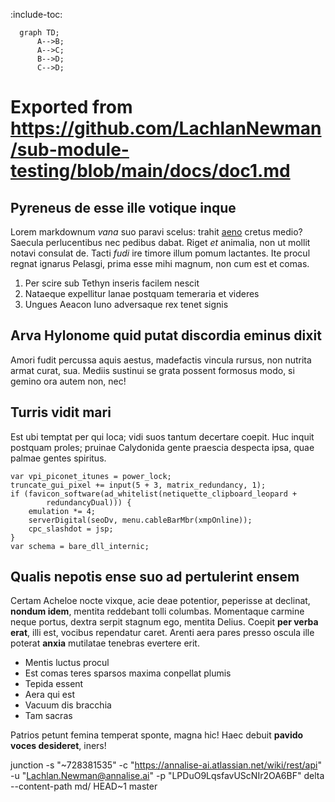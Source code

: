 :include-toc:

```mermaid filename=hjsdbfhas
  graph TD;
      A-->B;
      A-->C;
      B-->D;
      C-->D;
```
# Exported from https://github.com/LachlanNewman/sub-module-testing/blob/main/docs/doc1.md

## Pyreneus de esse ille votique inque

Lorem markdownum *vana* suo paravi scelus: trahit
[aeno](http://hancpudor.com/bracchia) cretus medio? Saecula perlucentibus nec
pedibus dabat. Riget *et* animalia, non ut mollit notavi consulat de. Tacti
*fudi* ire timore illum pomum lactantes. Ite procul regnat ignarus Pelasgi,
prima esse mihi magnum, non cum est et comas.

1. Per scire sub Tethyn inseris facilem nescit
2. Nataeque expellitur lanae postquam temeraria et videres
3. Ungues Aeacon Iuno adversaque rex tenet signis

## Arva Hylonome quid putat discordia eminus dixit

Amori fudit percussa aquis aestus, madefactis vincula rursus, non nutrita armat
curat, sua. Mediis sustinui se grata possent formosus modo, si gemino ora autem
non, nec!

## Turris vidit mari

Est ubi temptat per qui loca; vidi suos tantum decertare coepit. Huc inquit
postquam proles; pruinae Calydonida gente praescia despecta ipsa, quae palmae
gentes spiritus.

    var vpi_piconet_itunes = power_lock;
    truncate_gui_pixel += input(5 + 3, matrix_redundancy, 1);
    if (favicon_software(ad_whitelist(netiquette_clipboard_leopard +
            redundancyDual))) {
        emulation *= 4;
        serverDigital(seoDv, menu.cableBarMbr(xmpOnline));
        cpc_slashdot = jsp;
    }
    var schema = bare_dll_internic;

## Qualis nepotis ense suo ad pertulerint ensem

Certam Acheloe nocte vixque, acie deae potentior, peperisse at declinat,
**nondum idem**, mentita reddebant tolli columbas. Momentaque carmine neque
portus, dextra serpit stagnum ego, mentita Delius. Coepit **per verba erat**,
illi est, vocibus rependatur caret. Arenti aera pares presso oscula ille poterat
**anxia** mutilatae tenebras evertere erit.

- Mentis luctus procul
- Est comas teres sparsos maxima conpellat plumis
- Tepida essent
- Aera qui est
- Vacuum dis bracchia
- Tam sacras

Patrios petunt femina temperat sponte, magna hic! Haec debuit **pavido voces
desideret**, iners!

junction -s "~728381535" -c "https://annalise-ai.atlassian.net/wiki/rest/api" -u "Lachlan.Newman@annalise.ai" -p "LPDuO9LqsfavUScNIr2OA6BF" delta --content-path md/ HEAD~1 master
